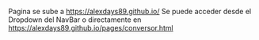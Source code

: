 Pagina se sube a https://alexdays89.github.io/ 
Se puede acceder desde el Dropdown del NavBar o directamente en https://alexdays89.github.io/pages/conversor.html